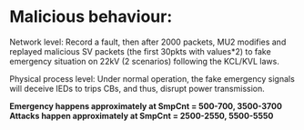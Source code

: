 # Malicious behaviour:

Network level: Record a fault, then after 2000 packets, MU2 modifies and replayed malicious SV packets (the first 30pkts with values*2) to fake emergency situation on 22kV (2 scenarios) following the KCL/KVL laws.

Physical process level: Under normal operation, the fake emergency signals will deceive IEDs to trips CBs, and thus, disrupt power transmission.

**Emergency happens approximately at SmpCnt = 500-700, 3500-3700**
**Attacks happen approximately at SmpCnt = 2500-2550, 5500-5550**